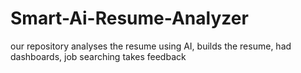 # Smart-Ai-Resume-Analyzer
our repository analyses the resume using AI, builds the resume, had dashboards, job searching takes feedback
